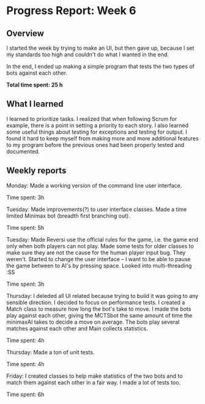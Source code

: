 Progress Report: Week 6
=======================

## Overview

I started the week by trying to make an UI, but then gave up, because I set my standards too high and couldn't do what I wanted in the end.

In the end, I ended up making a simple program that tests the two types of bots against each other.

**Total time spent: 25 h**

## What I learned

I learned to prioritize tasks. I realized that when following Scrum for example, there is a point in setting a priority to each story. I also learned some useful things about testing for exceptions and testing for output.
I found it hard to keep myself from making more and more additional features to my program before the previous ones had been properly tested and documented.

## Weekly reports

Monday: Made a working version of the command line user interface.

Time spent: 3h

Tuesday: Made improvements(?) to user interface classes. Made a time limited Minimax bot (breadth first branching out).

Time spent: 5h

Tuesday: Made Reversi use the official rules for the game, i.e. the game end only when both players can not play.
Made some tests for older classes to make sure they are not the cause for the human player input bug. They weren't. Started to change the user interface – I want to be able to pause the game between to AI's by pressing space. Looked into multi-threading :SS

Time spent: 3h

Thursday: I deleded all UI related because trying to build it was going to any sensible direction. I decided to focus on performance tests. I created a Match class to measure how long the bot's take to move. I made the bots play against each other, giving the MCTSbot the same amount of time the minimaxAI takes to decide a move on average.
The bots play several matches against each other and Main collects statistics.

Time spent: 4h

Thursday: Made a ton of unit tests.

Time spent: 4h

Friday: I created classes to help make statistics of the two bots and to match them against each other in a fair way. I made a lot of tests too.

Time spent: 6h
